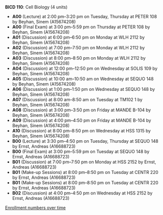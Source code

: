 **BICD 110**: Cell Biology (4 units)

- **A00** (Lecture) at 2:00 pm–3:20 pm on Tuesday, Thursday at PETER 108 by Beyhan, Sinem (A15674208)
- **A00** (Final Exam) at 3:00 pm–5:59 pm on Thursday at PETER 108 by Beyhan, Sinem (A15674208)
- **A01** (Discussion) at 6:00 pm–6:50 pm on Monday at WLH 2112 by Beyhan, Sinem (A15674208)
- **A02** (Discussion) at 7:00 pm–7:50 pm on Monday at WLH 2112 by Beyhan, Sinem (A15674208)
- **A03** (Discussion) at 8:00 pm–8:50 pm on Monday at WLH 2112 by Beyhan, Sinem (A15674208)
- **A04** (Discussion) at 12:00 pm–12:50 pm on Wednesday at SOLIS 109 by Beyhan, Sinem (A15674208)
- **A05** (Discussion) at 10:00 am–10:50 am on Wednesday at SEQUO 148 by Beyhan, Sinem (A15674208)
- **A06** (Discussion) at 1:00 pm–1:50 pm on Wednesday at SEQUO 148 by Beyhan, Sinem (A15674208)
- **A07** (Discussion) at 8:00 am–8:50 am on Tuesday at TM102 1 by Beyhan, Sinem (A15674208)
- **A08** (Discussion) at 3:00 pm–3:50 pm on Friday at MANDE B-104 by Beyhan, Sinem (A15674208)
- **A09** (Discussion) at 4:00 pm–4:50 pm on Friday at MANDE B-104 by Beyhan, Sinem (A15674208)
- **A10** (Discussion) at 8:00 pm–8:50 pm on Wednesday at HSS 1315 by Beyhan, Sinem (A15674208)
- **B00** (Lecture) at 3:30 pm–4:50 pm on Tuesday, Thursday at SEQUO 148 by Ernst, Andreas (A16688723)
- **B00** (Final Exam) at 3:00 pm–5:59 pm on Tuesday at SEQUO 148 by Ernst, Andreas (A16688723)
- **B01** (Discussion) at 7:00 pm–7:50 pm on Monday at HSS 2152 by Ernst, Andreas (A16688723)
- **B01** (Make-up Sessions) at 8:00 pm–8:50 pm on Tuesday at CENTR 220 by Ernst, Andreas (A16688723)
- **B01** (Make-up Sessions) at 8:00 pm–8:50 pm on Tuesday at CENTR 220 by Ernst, Andreas (A16688723)
- **B02** (Discussion) at 4:00 pm–4:50 pm on Wednesday at HSS 2152 by Ernst, Andreas (A16688723)

[Enrollment numbers over time](./BICD110.tsv)
